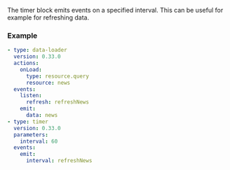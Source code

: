 The timer block emits events on a specified interval. This can be useful for example for refreshing
data.

### Example

```yaml
- type: data-loader
  version: 0.33.0
  actions:
    onLoad:
      type: resource.query
      resource: news
  events:
    listen:
      refresh: refreshNews
    emit:
      data: news
- type: timer
  version: 0.33.0
  parameters:
    interval: 60
  events:
    emit:
      interval: refreshNews
```

